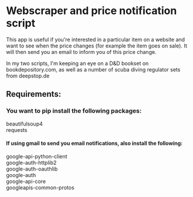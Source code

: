 # Webscraper and price notification script

This app is useful if you're interested in a particular item on a website and want to see when the price changes (for example the item goes on sale). It will then send you an email to inform you of this price change. 

In my two scripts, I'm keeping an eye on a D&D bookset on bookdepository.com, as well as a number of scuba diving regulator sets from deepstop.de

## Requirements:
### You want to pip install the following packages:

beautifulsoup4 <br>
requests

#### If using gmail to send you email notifications, also install the following:
google-api-python-client <br>
google-auth-httplib2 <br>
google-auth-oauthlib<br>
google-auth<br>
google-api-core<br>
googleapis-common-protos<br>

